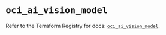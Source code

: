 # `oci_ai_vision_model`

Refer to the Terraform Registry for docs: [`oci_ai_vision_model`](https://registry.terraform.io/providers/oracle/oci/6.18.0/docs/resources/ai_vision_model).

